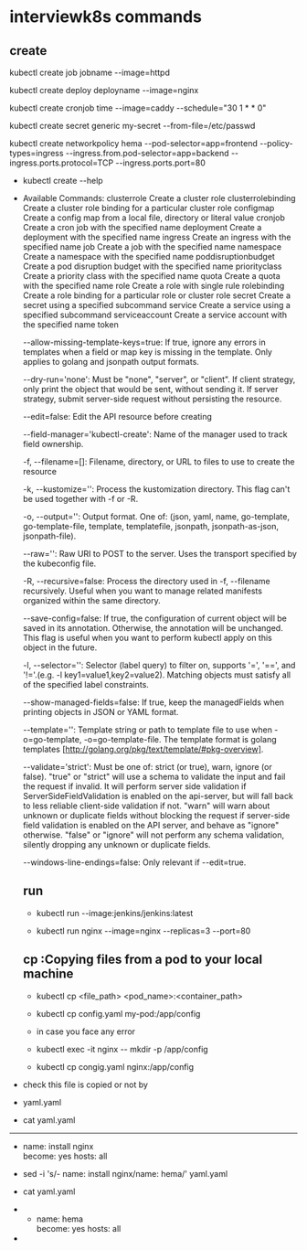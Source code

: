 # interviewk8s commands 

## create

kubectl create job jobname --image=httpd

kubectl create deploy deployname --image=nginx

kubectl create cronjob time --image=caddy --schedule="30 1 * * 0"

kubectl create secret generic my-secret --from-file=/etc/passwd

kubectl create networkpolicy hema --pod-selector=app=frontend --policy-types=ingress --ingress.from.pod-selector=app=backend --ingress.ports.protocol=TCP --ingress.ports.port=80

* kubectl create --help

* Available Commands:
  clusterrole           Create a cluster role
  clusterrolebinding    Create a cluster role binding for a particular cluster role
  configmap             Create a config map from a local file, directory or literal value
  cronjob               Create a cron job with the specified name
  deployment            Create a deployment with the specified name
  ingress               Create an ingress with the specified name
  job                   Create a job with the specified name
  namespace             Create a namespace with the specified name
  poddisruptionbudget   Create a pod disruption budget with the specified name
  priorityclass         Create a priority class with the specified name
  quota                 Create a quota with the specified name
  role                  Create a role with single rule
  rolebinding           Create a role binding for a particular role or cluster role
  secret                Create a secret using a specified subcommand
  service               Create a service using a specified subcommand
  serviceaccount        Create a service account with the specified name
  token

     --allow-missing-template-keys=true:
        If true, ignore any errors in templates when a field or map key is missing in the
        template. Only applies to golang and jsonpath output formats.

    --dry-run='none':
        Must be "none", "server", or "client". If client strategy, only print the object that
        would be sent, without sending it. If server strategy, submit server-side request without
        persisting the resource.

    --edit=false:
        Edit the API resource before creating

    --field-manager='kubectl-create':
        Name of the manager used to track field ownership.

    -f, --filename=[]:
        Filename, directory, or URL to files to use to create the resource

    -k, --kustomize='':
        Process the kustomization directory. This flag can't be used together with -f or -R.

    -o, --output='':
        Output format. One of: (json, yaml, name, go-template, go-template-file, template,
        templatefile, jsonpath, jsonpath-as-json, jsonpath-file).

    --raw='':
        Raw URI to POST to the server.  Uses the transport specified by the kubeconfig file.

    -R, --recursive=false:
        Process the directory used in -f, --filename recursively. Useful when you want to manage
        related manifests organized within the same directory.

    --save-config=false:
        If true, the configuration of current object will be saved in its annotation. Otherwise,
        the annotation will be unchanged. This flag is useful when you want to perform kubectl
        apply on this object in the future.

    -l, --selector='':
        Selector (label query) to filter on, supports '=', '==', and '!='.(e.g. -l
        key1=value1,key2=value2). Matching objects must satisfy all of the specified label
        constraints.

    --show-managed-fields=false:
        If true, keep the managedFields when printing objects in JSON or YAML format.

    --template='':
        Template string or path to template file to use when -o=go-template, -o=go-template-file.
        The template format is golang templates
        [http://golang.org/pkg/text/template/#pkg-overview].

    --validate='strict':
        Must be one of: strict (or true), warn, ignore (or false).              "true" or "strict" will use a
        schema to validate the input and fail the request if invalid. It will perform server side
        validation if ServerSideFieldValidation is enabled on the api-server, but will fall back
        to less reliable client-side validation if not.                 "warn" will warn about unknown or
        duplicate fields without blocking the request if server-side field validation is enabled
        on the API server, and behave as "ignore" otherwise.            "false" or "ignore" will not
        perform any schema validation, silently dropping any unknown or duplicate fields.

    --windows-line-endings=false:
        Only relevant if --edit=true.


  ## run

  * kubectl run <name of pod> --image:jenkins/jenkins:latest
 
  * kubectl run nginx --image=nginx --replicas=3 --port=80
 
  ## cp :Copying files from a pod to your local machine

  * kubectl cp <file_path> <pod_name>:<container_path>

  * kubectl cp config.yaml my-pod:/app/config
 
  * in case you face any error
 
  * kubectl exec -it nginx -- mkdir -p /app/config
  
   * kubectl cp congig.yaml nginx:/app/config
 
* check this file is copied or not by

* yaml.yaml

* cat yaml.yaml 
---
- name: install nginx  
  become: yes
  hosts: all

* sed -i 's/- name: install nginx/name: hema/' yaml.yaml
* cat yaml.yaml

* - name: hema  
  become: yes
  hosts: all

* 



